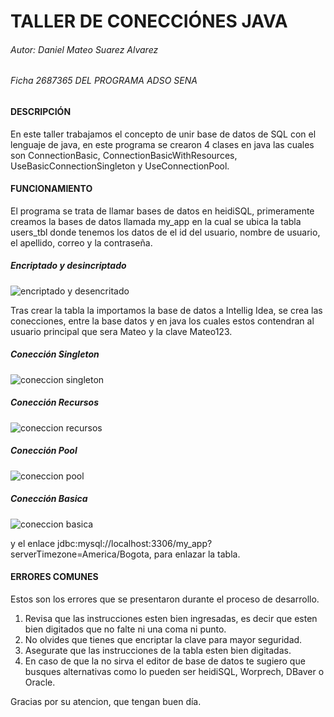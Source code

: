 # TALLER DE CONECCIÓNES JAVA

###### Autor: Daniel Mateo Suarez Alvarez
###### Ficha 2687365 DEL PROGRAMA ADSO SENA

#### DESCRIPCIÓN

En este taller trabajamos el concepto de unir base de datos de SQL con el lenguaje de java, en este programa se crearon 4 clases en java las cuales son ConnectionBasic, ConnectionBasicWithResources, UseBasicConnectionSingleton y UseConnectionPool.

#### FUNCIONAMIENTO

El programa se trata de llamar bases de datos en heidiSQL, primeramente creamos la bases de datos llamada my_app en la cual se ubica la tabla users_tbl donde tenemos los datos de el id del usuario, nombre de usuario, el apellido, correo y la contraseña.

##### Encriptado y desincriptado
![encriptado y desencritado](https://user-images.githubusercontent.com/126428837/236576559-ea6c5306-e397-4b48-af74-c27ea51324ed.png)

Tras crear la tabla la importamos la base de datos a Intellig Idea, se crea las conecciones, entre la base datos y en java los cuales estos contendran al usuario principal que sera Mateo y la clave Mateo123.

##### Conección Singleton
![coneccion singleton](https://user-images.githubusercontent.com/126428837/236576971-e67dcf7d-85d5-4f66-a133-1e7654da15aa.png)

##### Conección Recursos
![coneccion recursos](https://user-images.githubusercontent.com/126428837/236577065-d73b2552-09f0-44c5-b358-29ea070abd3c.png)

##### Conección Pool
![coneccion pool](https://user-images.githubusercontent.com/126428837/236577158-a390eafc-77e8-4c0d-ac02-b0cc31f88453.png)

##### Conección Basica
![coneccion basica](https://user-images.githubusercontent.com/126428837/236577555-c4f5af08-779e-49cf-9b4c-c4415280f68d.png)

y el enlace jdbc:mysql://localhost:3306/my_app?serverTimezone=America/Bogota, para enlazar la tabla.

#### ERRORES COMUNES

Estos son los errores que se presentaron durante el proceso de desarrollo.

1. Revisa que las instrucciones esten bien ingresadas, es decir que esten bien digitados que no falte ni una coma ni punto.
2. No olvides que tienes que encriptar la clave para mayor seguridad.
3. Asegurate que las instrucciones de la tabla esten bien digitadas.
4. En caso de que la no sirva el editor de base de datos te sugiero que busques alternativas como lo pueden ser heidiSQL, Worprech, DBaver o Oracle.

Gracias por su atencion, que tengan buen día.
